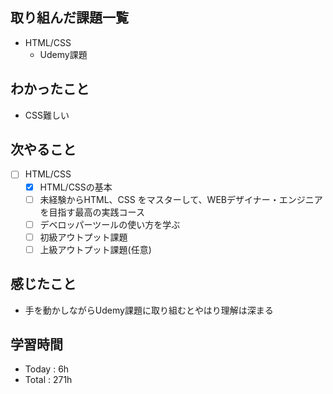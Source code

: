 ## 取り組んだ課題一覧
- HTML/CSS
  - Udemy課題
## わかったこと
- CSS難しい
## 次やること
- [ ] HTML/CSS
  - [x] HTML/CSSの基本
  - [ ] 未経験からHTML、CSS をマスターして、WEBデザイナー・エンジニアを目指す最高の実践コース
  - [ ] デベロッパーツールの使い方を学ぶ
  - [ ] 初級アウトプット課題
  - [ ] 上級アウトプット課題(任意)
 
## 感じたこと
-  手を動かしながらUdemy課題に取り組むとやはり理解は深まる
## 学習時間
- Today : 6h
- Total : 271h
